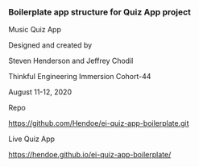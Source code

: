 ### Boilerplate app structure for Quiz App project
Music Quiz App

Designed and created by

Steven Henderson and Jeffrey Chodil

Thinkful Engineering Immersion Cohort-44

August 11-12, 2020

Repo

https://github.com/Hendoe/ei-quiz-app-boilerplate.git

Live Quiz App

https://hendoe.github.io/ei-quiz-app-boilerplate/
